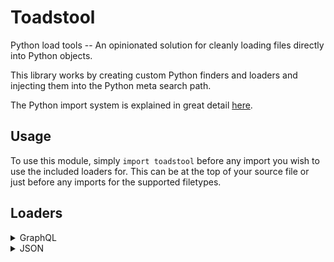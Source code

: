 # Toadstool

Python load tools -- An opinionated solution for cleanly loading files directly into Python objects.

This library works by creating custom Python finders and loaders and injecting them into the Python meta search path.

The Python import system is explained in great detail [here](https://docs.python.org/3/reference/import.html#the-import-system).

## Usage

To use this module, simply `import toadstool` before any import you wish to use the included loaders for. This can be at the top of your source file or just before any imports for the supported filetypes.

## Loaders

<details>
  <summary>GraphQL</summary>

Load graphql queries directly as graphql.language.ast.DocumentNode objects from the [GraphQL Core Library](https://github.com/graphql-python/graphql-core/tree/main/src/graphql).  Allows direct importing of queries/mutations/subscriptions/fragments (aka GraphQL operations).

Example:

Given a GraphQL query file names `queries.graphl` or `queries.gql` with the following contents:

```graphql
query HeroComparison($first: Int = 3) {
  leftComparison: hero(episode: EMPIRE) {
    ...comparisonFields
  }
  rightComparison: hero(episode: JEDI) {
    ...comparisonFields
  }
}

fragment comparisonFields on Character {
  name
  friendsConnection(first: $first) {
    totalCount
    edges {
      node {
        name
      }
    }
  }
}

mutation CreateReviewForEpisode($ep: Episode!, $review: ReviewInput!) {
  createReview(episode: $ep, review: $review) {
    stars
    commentary
  }
}
```

then you can import the contents of the file either as a whole module:

```python
import queries
print(queries.__dict__)

>
{'__name__': 'queries', '__doc__': None, '__package__': '', '__loader__': GqlImporter('queries.gql'), '__spec__': ModuleSpec(name='queries', loader=GqlImporter('queries.gql')), 'HeroComparison': DocumentNode, 'operations': {'HeroComparison': DocumentNode}, '__file__': 'queries.gql'}
```

or using specific query names:

```python
from queries import HeroComparison
print(HeroComparison.definitions)

> (OperationDefinitionNode at 0:180, FragmentDefinitionNode at 182:339)
```

Also tracks all operations in a module dict as `queries.operations`

</details>

<details>
  <summary>JSON</summary>

Loads JSON objects using builtin `json` library. Nested JSON objects are converted to a namespace so that they can be retrieved using JavaScriopt-like dot (`.`) notation. For example, the following file `sample.json`

```json
{
    "employee": {
        "name":       "sonoo",
        "salary":      56000,
        "married":    true
    },
    "menu": {
        "id": "file",
        "value": "File",
        "popup": {
          "menuitem": [
            {"value": "New", "onclick": "CreateDoc()"},
            {"value": "Open", "onclick": "OpenDoc()"},
            {"value": "Save", "onclick": "SaveDoc()"}
          ]
        }
      }
}
```

can be loaded and used in the following way:

```python
import toadstool
import sample

print(sample.employee.name)
> 'sonoo'
print(sample.menu.popup)
> namespace(menuitem=[{'value': 'New', 'onclick': 'CreateDoc()'}, {'value': 'Open', 'onclick': 'OpenDoc()'}, {'value': 'Save', 'onclick': 'SaveDoc()'}])
```

You also have the json root object available at `sample.json`:

```python
import toadstool
import sample

print(sample.json)
>{'employee': {'name': 'sonoo', 'salary': 56000, 'married': True}, 'menu': {'id': 'file', 'value': 'File', 'popup': {'menuitem': [{'value': 'New', 'onclick': 'CreateDoc()'}, {'value': 'Open', 'onclick': 'OpenDoc()'}, {'value': 'Save', 'onclick': 'SaveDoc()'}]}}}
```

</details>